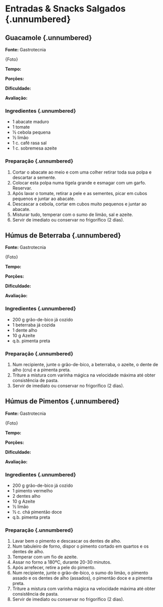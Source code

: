 # Entradas & Snacks Salgados {.unnumbered}

## Guacamole {.unnumbered}

**Fonte:** Gastrotecnia

{Foto}

**Tempo:**

**Porções:**

**Dificuldade:**

**Avaliação:**

### Ingredientes {.unnumbered}

-   1 abacate maduro
-   1 tomate
-   ½ cebola pequena
-   ½ limão
-   1 c. café rasa sal
-   1 c. sobremesa azeite

### Preparação {.unnumbered}

1.  Cortar o abacate ao meio e com uma colher retirar toda sua polpa e descartar a semente.
2.  Colocar esta polpa numa tigela grande e esmagar com um garfo. Reservar.
3.  Após lavar o tomate, retirar a pele e as sementes, picar em cubos pequenos e juntar ao abacate.
4.  Descascar a cebola, cortar em cubos muito pequenos e juntar ao abacate.
5.  Misturar tudo, temperar com o sumo de limão, sal e azeite.
6.  Servir de imediato ou conservar no frigorífico (2 dias).

## Húmus de Beterraba {.unnumbered}

**Fonte:** Gastrotecnia

{Foto}

**Tempo:**

**Porções:**

**Dificuldade:**

**Avaliação:**

### Ingredientes {.unnumbered}

-   200 g grão-de-bico já cozido
-   1 beterraba já cozida
-   1 dente alho
-   10 g Azeite
-   q.b. pimenta preta

### Preparação {.unnumbered}

1.  Num recipiente, junte o grão-de-bico, a beterraba, o azeite, o dente de alho (cru) e a pimenta preta.
2.  Triture a mistura com varinha mágica na velocidade máxima até obter consistência de pasta.
3.  Servir de imediato ou conservar no frigorífico (2 dias).

## Húmus de Pimentos {.unnumbered}

**Fonte:** Gastrotecnia

{Foto}

**Tempo:**

**Porções:**

**Dificuldade:**

**Avaliação:**

### Ingredientes {.unnumbered}

-   200 g grão-de-bico já cozido
-   1 pimento vermelho
-   2 dentes alho
-   10 g Azeite
-   ½ limão
-   ½ c. chá pimentão doce
-   q.b. pimenta preta

### Preparação {.unnumbered}

1.  Lavar bem o pimento e descascar os dentes de alho.
2.  Num tabuleiro de forno, dispor o pimento cortado em quartos e os dentes de alho.
3.  Temperar com um fio de azeite.
4.  Assar no forno a 180ºC, durante 20-30 minutos.
5.  Após arrefecer, retire a pele do pimento.
6.  Num recipiente, junte o grão-de-bico, o sumo do limão, o pimento assado e os dentes de alho (assados), o pimentão doce e a pimenta preta.
7.  Triture a mistura com varinha mágica na velocidade máxima até obter consistência de pasta.
8.  Servir de imediato ou conservar no frigorífico (2 dias).
